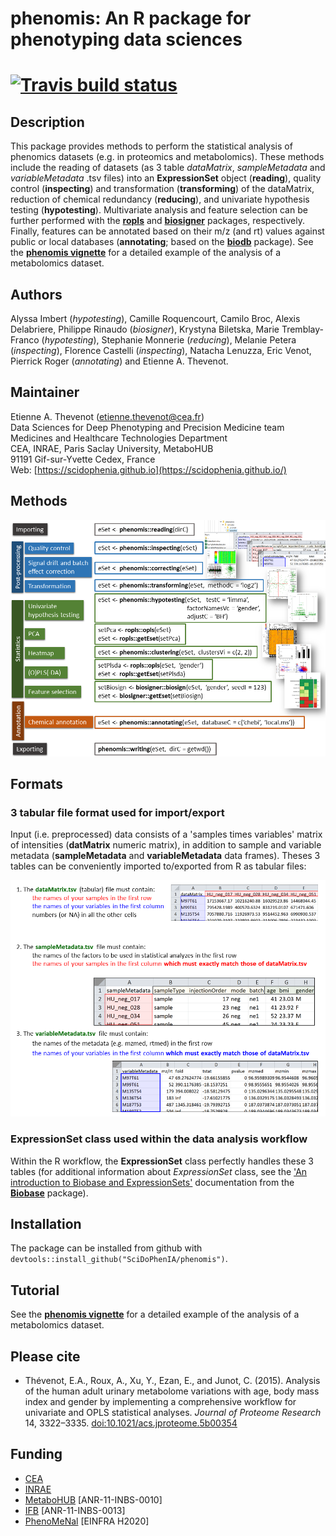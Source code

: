 # **phenomis**: An R package for phenotyping data sciences

# [![Travis build status](https://travis-ci.org/SciDoPhenIA/phenomis.svg?branch=master)](https://travis-ci.org/SciDoPhenIA/phenomis)

## Description

This package provides methods to perform the statistical analysis of phenomics datasets (e.g. in proteomics and metabolomics). These methods include the reading of datasets (as 3 table *dataMatrix*, *sampleMetadata* and *variableMetadata* .tsv files) into an **ExpressionSet** object (**reading**), quality control (**inspecting**) and transformation (**transforming**) of the dataMatrix, reduction of chemical redundancy (**reducing**), and univariate hypothesis testing (**hypotesting**). Multivariate analysis and feature selection can be further performed with the [**ropls**](http://bioconductor.org/packages/release/bioc/html/ropls.html) and [**biosigner**](http://bioconductor.org/packages/release/bioc/html/biosigner.html) packages, respectively. Finally, features can be annotated based on their m/z (and rt) values against public or local databases (**annotating**; based on the [**biodb**](https://github.com/pkrog/biodb) package). See the [**phenomis vignette**](vignettes/phenomis.Rmd) for a detailed example of the analysis of a metabolomics dataset.

## Authors

Alyssa Imbert (*hypotesting*), Camille Roquencourt, Camilo Broc, Alexis Delabriere, Philippe Rinaudo (*biosigner*), Krystyna Biletska, Marie Tremblay-Franco (*hypotesting*), Stephanie Monnerie (*reducing*), Melanie Petera (*inspecting*), Florence Castelli (*inspecting*), Natacha Lenuzza, Eric Venot, Pierrick Roger (*annotating*) and Etienne A. Thevenot.

## Maintainer

Etienne A. Thevenot ([etienne.thevenot@cea.fr](mailto:etienne.thevenot@cea.fr))  
Data Sciences for Deep Phenotyping and Precision Medicine team  
Medicines and Healthcare Technologies Department  
CEA, INRAE, Paris Saclay University, MetaboHUB  
91191 Gif-sur-Yvette Cedex, France  
Web: [https://scidophenia.github.io](https://scidophenia.github.io/)  

## Methods

![](vignettes/figures/permanent/phenomis_methods.png)

## Formats

### 3 tabular file format used for import/export

Input (i.e. preprocessed) data consists of a 'samples times variables' matrix of intensities (**datMatrix** numeric matrix), in addition to sample and variable metadata (**sampleMetadata** and **variableMetadata** data frames). Theses 3 tables can be conveniently imported to/exported from R as tabular files:

![](vignettes/figures/permanent/phenomis_3table_format.png)

### **ExpressionSet** class used within the data analysis workflow

Within the R workflow, the **ExpressionSet** class perfectly handles these 3 tables (for additional information about *ExpressionSet* class, see the ['An introduction to Biobase and ExpressionSets'](https://bioconductor.org/packages/release/bioc/vignettes/Biobase/inst/doc/ExpressionSetIntroduction.pdf) documentation from the [**Biobase**](https://doi.org/doi:10.18129/B9.bioc.Biobase) package).

## Installation

The package can be installed from github with `devtools::install_github("SciDoPhenIA/phenomis")`.

## Tutorial

See the [**phenomis vignette**](vignettes/phenomis.Rmd) for a detailed example of the analysis of a metabolomics dataset.

## Please cite

* Thévenot, E.A., Roux, A., Xu, Y., Ezan, E., and Junot, C. (2015). Analysis of the human adult urinary metabolome variations with age, body mass index and gender by implementing a comprehensive workflow for univariate and OPLS statistical analyses. *Journal of Proteome Research* 14, 3322–3335. [doi:10.1021/acs.jproteome.5b00354](https://doi.org/10.1021/acs.jproteome.5b00354)

## Funding

* [CEA](http://www.cea.fr/english)
* [INRAE](https://www.inrae.fr/en)
* [MetaboHUB](https://www.metabohub.fr/home.html) [ANR-11-INBS-0010]
* [IFB](https://www.france-bioinformatique.fr/en) [ANR-11-INBS-0013]
* [PhenoMeNal](http://phenomenal-h2020.eu/home/) [EINFRA H2020]

